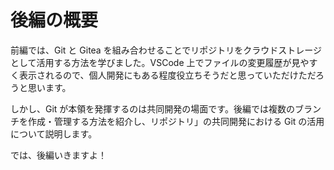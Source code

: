 # 後編の概要

前編では、Git と Gitea を組み合わせることでリポジトリをクラウドストレージとして活用する方法を学びました。VSCode 上でファイルの変更履歴が見やすく表示されるので、個人開発にもある程度役立ちそうだと思っていただけただろうと思います。

しかし、Git が本領を発揮するのは共同開発の場面です。後編では複数のブランチを作成・管理する方法を紹介し、リポジトリ」の共同開発における Git の活用について説明します。

では、後編いきますよ！